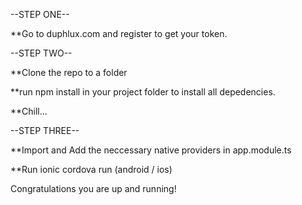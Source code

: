 --STEP ONE--

**Go to duphlux.com and register to get your token.

--STEP TWO--

**Clone the repo to a folder

**run npm install in your project folder to install all depedencies.

**Chill...

--STEP THREE--

**Import and Add the neccessary native providers in app.module.ts

**Run ionic cordova run (android / ios) 

Congratulations you are up and running!
